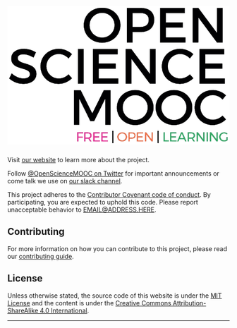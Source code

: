 # ![Open Science MOOC](/assets/img/osmooc/mooc_logo.png "Open Science MOOC's logo")

Visit [our website][website] to learn more about the project.

Follow [@OpenScienceMOOC on Twitter][twitter] for important announcements or 
come talk we use on [our slack channel][slack].

This project adheres to the [Contributor Covenant code of conduct][coc]. By 
participating, you are expected to uphold this code. Please report unacceptable
behavior to EMAIL@ADDRESS.HERE.

## Contributing

For more information on how you can contribute to this project, please read
our [contributing guide][contribute].

## License

Unless otherwise stated, the source code of this website is under the 
[MIT License][mit]
and the content is under the 
[Creative Commons Attribution-ShareAlike 4.0 International][cc].

---
<!-- Reference are in alphabetical order -->
[cc]:         https://creativecommons.org/licenses/by-sa/4.0/
[coc]:        CODE_OF_CONDUCT.md
[contribute]: CONTRIBUTING.md
[mit]:        LICENSE
[slack]:      https://openmooc-ers-slackin.herokuapp.com/ 
[twitter]:    https://twitter.com/OpenScienceMOOC
[website]:    https://opensciencemooc.github.io/site

